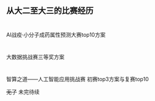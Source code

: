 从大二至大三的比赛经历
-----
#
AI战疫·小分子成药属性预测大赛top10方案
#
大数据挑战赛三等奖方案
#
智算之道——人工智能应用挑战赛 初赛top3方案与复赛top10

~~无了~~  未完待续

